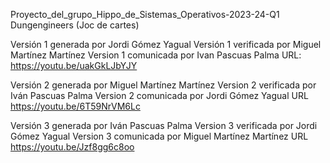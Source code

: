Proyecto_del_grupo_Hippo_de_Sistemas_Operativos-2023-24-Q1
Dungengineers (Joc de cartes)

Versión 1 generada por Jordi Gómez Yagual
Versión 1 verificada por Miguel Martínez Martínez
Version 1 comunicada por Ivan Pascuas Palma
URL: https://youtu.be/uakGkLJbYJY

Versión 2 generada por Miguel Martínez Martínez
Version 2 verificada por Iván Pascuas Palma
Version 2 comunicada por Jordi Gómez Yagual
URL https://youtu.be/6T59NrVM6Lc

Versión 3 generada por Iván Pascuas Palma
Version 3 verificada por Jordi Gómez Yagual
Version 3 comunicada por Miguel Martínez Martínez
URL https://youtu.be/Jzf8gg6c8oo


